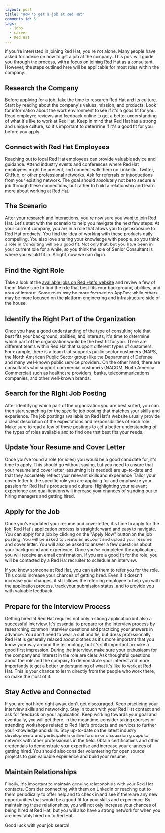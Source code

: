 ```yaml
---
layout: post
title: "How to get a job at Red Hat"
comments_id: 5
tags:
  - jobs
  - career
  - Red Hat
---
```


If you're interested in joining Red Hat, you're not alone. Many people have asked for advice on how to get a job at the company. This post will guide you through the process, with a focus on joining Red Hat as a consultant. However, the steps outlined here will be applicable for most roles within the company.

## Research the Company

Before applying for a job, take the time to research Red Hat and its culture. Start by reading about the company's values, mission, and products. Look for information about the work environment to see if it's a good fit for you. Read employee reviews and feedback online to get a better understanding of what it's like to work at Red Hat. Keep in mind that Red Hat has a strong and unique culture, so it's important to determine if it's a good fit for you before you apply.

## Connect with Red Hat Employees

Reaching out to local Red Hat employees can provide valuable advice and guidance. Attend industry events and conferences where Red Hat employees might be present, and connect with them on LinkedIn, Twitter, GitHub, or other professional networks. Ask for referrals or introductions from your existing network. The goal should absolutely not be to secure a job through these connections, but rather to build a relationship and learn more about working at Red Hat.

## The Scenario

After your research and interactions, you're now sure you want to join Red Hat. Let's start with the scenario to help you navigate the next few steps: At your current company, you are in a role that allows you to get exposure to Red Hat products. You find the idea of working with these products daily compelling. You also love sharing your knowledge with people, so you think a role in Consulting will be a good fit. Not only that, but you have been in your current role for a while, so you think the role of Senior Consultant is where you would fit in. Alright, now we can dig in.

## Find the Right Role

Take a look at the <a href="https://jobs.redhat.com" alt="job listings on Red Hat website">available jobs on Red Hat's website</a> and review a few of them. Make sure to find the role that best fits your background, abilities, and area of interest. Some roles may be more focused on AppDev, while others may be more focused on the platform engineering and infrastructure side of the house.

## Identify the Right Part of the Organization

Once you have a good understanding of the type of consulting role that best fits your background, abilities, and interests, it's time to determine which part of the organization would be the best fit for you. There are different teams within Red Hat that support different types of customers. For example, there is a team that supports public sector customers (NAPS, the North American Public Sector group) like the Department of Defense and many well-known public service providers. On the other hand, there are consultants who support commercial customers (NACOM, North America Commercial) such as healthcare providers, banks, telecommunications companies, and other well-known brands.

## Search for the Right Job Posting

After identifying which part of the organization you are best suited, you can then start searching for the specific job posting that matches your skills and experience. The job postings available on Red Hat's website usually provide a clear description of the expectations and responsibilities of each role. Make sure to read a few of these postings to get a better understanding of the types of roles available and to find one that best fits your needs.

## Update Your Resume and Cover Letter

Once you've found a role (or roles) you would be a good candidate for, it's time to apply. This should go without saying, but you need to ensure that your resume and cover letter (assuming it is needed) are up-to-date and that they accurately reflect your relevant skills and experience. Tailor your cover letter to the specific role you are applying for and emphasize your passion for Red Hat's products and culture. Highlighting your relevant experience and qualifications will increase your chances of standing out to hiring managers and getting hired.

## Apply for the Job

Once you've updated your resume and cover letter, it's time to apply for the job. Red Hat's application process is straightforward and easy to navigate. You can apply for a job by clicking on the "Apply Now" button on the job posting. You will be asked to create an account and upload your resume and cover letter. You will also be asked to answer a few questions about your background and experience. Once you've completed the application, you will receive an email confirmation. If you are a good fit for the role, you will be contacted by a Red Hat recruiter to schedule an interview.

If you know someone at Red Hat, you can ask them to refer you for the role. This could increase your chances of getting hired. Even if it doesn't increase your changes, it still allows the referring employee to help you with the application process, track your submission status, and to provide you with valuable feedback.

## Prepare for the Interview Process

Getting hired at Red Hat requires not only a strong application but also a successful interview. It's essential to prepare for the interview process by researching common interview questions and practicing your answers in advance. You don't need to wear a suit and tie, but dress professionally. Red Hat is generally relaxed about clothes as it's more important that you know your way around the technology, but it's still important to make a good first impression. During the interview, make sure your enthusiasm for the company and interest in the role are clear. Ask thoughtful questions about the role and the company to demonstrate your interest and more importantly to get a better understanding of what it's like to work at Red Hat. This is your chance to learn directly from the people who work there, so make the most of it.

## Stay Active and Connected

If you are not hired right away, don't get discouraged. Keep practicing your interview skills and networking. Stay in touch with your Red Hat contact and ask for feedback on your application. Keep working towards your goal and eventually, you will get there. In the meantime, consider taking courses or attending workshops related to Red Hat's products and services to further your knowledge and skills. Stay up-to-date on the latest industry developments and participate in online forums or discussion groups to network with other professionals in the field. Obtain certifications and other credentials to demonstrate your expertise and increase your chances of getting hired. You should also consider volunteering for open source projects to gain valuable experience and build your resume.

## Maintain Relationships

Finally, it's important to maintain genuine relationships with your Red Hat contacts. Consider connecting with them on LinkedIn or reaching out to them periodically to offer help and to check in and see if there are any new opportunities that would be a good fit for your skills and experience. By maintaining these relationships, you will not only increase your chances of being hired at Red Hat, but you will also have a strong network for when you are inevitably hired on to Red Hat.

Good luck with your job search!

